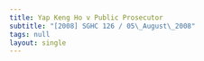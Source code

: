 ```yaml
---
title: Yap Keng Ho v Public Prosecutor
subtitle: "[2008] SGHC 126 / 05\_August\_2008"
tags: null
layout: single
---
```


